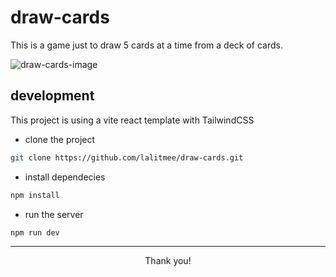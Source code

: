 # draw-cards

This is a game just to draw 5 cards at a time from a deck of cards.

![draw-cards-image](https://github.com/lalitmee/draw-cards/assets/10762218/158f5540-05a7-4176-a7b2-b8ba29120fe9)

## development

This project is using a vite react template with TailwindCSS

- clone the project

```sh
git clone https://github.com/lalitmee/draw-cards.git
```

- install dependecies

```sh
npm install
```

- run the server

```sh
npm run dev
```

---

<p style="text-align: center;">Thank you!</p>
